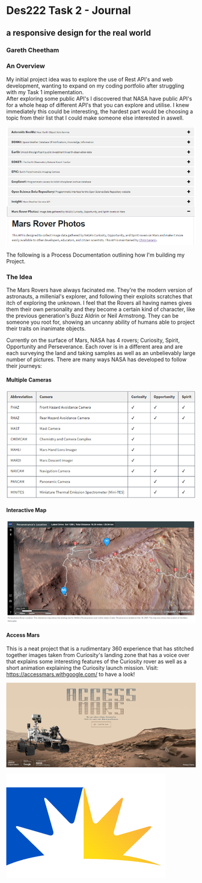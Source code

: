 # **Des222 Task 2 - Journal**
## a responsive design for the real world
### Gareth Cheetham

### An Overview
My initial project idea was to explore the use of Rest API's and web development, wanting to expand on my coding portfolio after struggling with my Task 1 implementation.  
After exploring some public API's I discovered that NASA have public API's for a whole heap of different API's that you can explore and utilise. I knew immediately this could be interesting, the hardest part would be choosing a topic from their list that I could make someone else interested in aswell.

![List Of NASA's APIs](Images\NASA%20Api's.png)

The following is a Process Documentation outlining how I'm building my Project.

### The Idea

The Mars Rovers have always facinated me. They're the modern version of astronauts, a millenial's explorer, and following their exploits scratches that itch of exploring the unknown. I feel that the Rovers all having names gives them their own personality and they become a certain kind of character, like the previous generation's Buzz Aldrin or Neil Armstrong. They can be someone you root for, showing an uncanny ability of humans able to project their traits on inanimate objects.

Currently on the surface of Mars, NASA has 4 rovers; Curiosity, Spirit, Opportunity and Perseverance. Each rover is in a different area and are each surveying the land and taking samples as well as an unbelievably large number of pictures. There are many ways NASA has developed to follow their journeys:

#### Multiple Cameras

![List of Rovers and their cameras](Images\Rover%20Cams.PNG)

#### Interactive Map

![Interactive Rover Map](Images\Rover%20Map.PNG)

#### Access Mars
This is a neat project that is a rudimentary 360 experience that has stitched together images taken from Curiosity's landing zone that has a voice over that explains some interesting features of the Curiosity rover as well as a short animation explaining the Curiosity launch mission. Visit: https://accessmars.withgoogle.com/ to have a look!

![Screenshot of NASA's Access Mars Web app](Images\Access%20Mars.PNG)



![University of the Sunshine Coast Logo](Images\USC%20logo.PNG)

